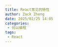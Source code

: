 ```yaml
---
title: React常见的特性
author: Zack Zheng
date: 2025/02/25 14:05
categories:
 - 何以编程
tags:
 - React
---
```

